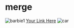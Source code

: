 # merge
![barbie1](https://user-images.githubusercontent.com/102215817/168418111-1d5fdc4d-d08c-49d3-aa1e-30e065519387.jpg)
[Your Link Here](https://www.youtube.com/watch?v=JwKV0xNHDSU)
![car](https://user-images.githubusercontent.com/102215817/168425911-56fe9f14-0b29-448a-aa5a-afb5c420e713.jpg)
